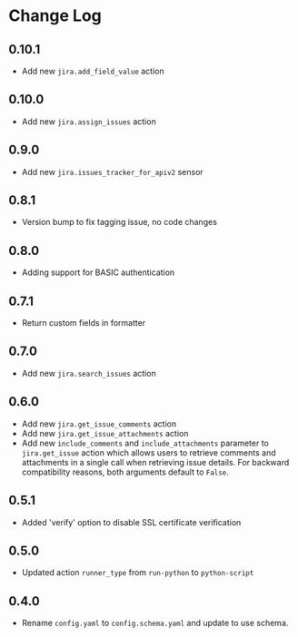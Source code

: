 # Change Log

## 0.10.1

- Add new ``jira.add_field_value`` action

## 0.10.0

- Add new ``jira.assign_issues`` action

## 0.9.0

- Add new ``jira.issues_tracker_for_apiv2`` sensor

## 0.8.1

- Version bump to fix tagging issue, no code changes

## 0.8.0

- Adding support for BASIC authentication

## 0.7.1

- Return custom fields in formatter

## 0.7.0

- Add new ``jira.search_issues`` action

## 0.6.0

- Add new ``jira.get_issue_comments`` action
- Add new ``jira.get_issue_attachments`` action
- Add new ``include_comments`` and ``include_attachments`` parameter to
  ``jira.get_issue`` action which allows users to retrieve comments and
  attachments in a single call when retrieving issue details. For backward
  compatibility reasons, both arguments default to ``False``.

## 0.5.1

- Added 'verify' option to disable SSL certificate verification

## 0.5.0

- Updated action `runner_type` from `run-python` to `python-script`

## 0.4.0

- Rename `config.yaml` to `config.schema.yaml` and update to use schema.
